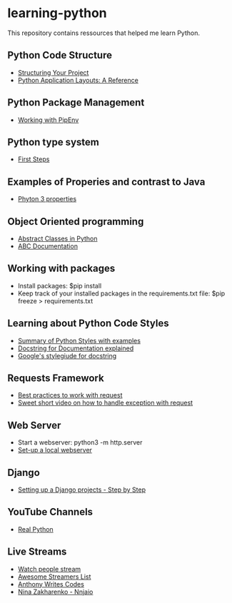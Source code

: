 # learning-python
This repository contains ressources that helped me learn Python.


## Python Code Structure
- [Structuring Your Project](https://docs.python-guide.org/writing/structure/)
- [Python Application Layouts: A Reference](https://realpython.com/python-application-layouts/)

## Python Package Management
- [Working with PipEnv](https://thoughtbot.com/blog/how-to-manage-your-python-projects-with-pipenv)

## Python type system
- [First Steps](https://blog.daftcode.pl/first-steps-with-python-type-system-30e4296722af)

## Examples of Properies and contrast to Java
- [Phyton 3 properties](https://www.python-course.eu/python3_properties.php)

## Object Oriented programming 
- [Abstract Classes in Python](https://www.python-course.eu/python3_abstract_classes.php)
- [ABC Documentation](https://docs.python.org/3/library/abc.html)

## Working with packages
- Install packages: $pip install <package> 
- Keep track of your installed packages in the requirements.txt file: $pip freeze > requirements.txt
  
## Learning about Python Code Styles
- [Summary of Python Styles with examples](https://docs.python-guide.org/writing/style/)
- [Docstring for Documentation explained](https://www.python.org/dev/peps/pep-0257/)
- [Google's stylegiude for docstring](https://github.com/google/styleguide/blob/gh-pages/pyguide.md#38-comments-and-docstrings)

## Requests Framework
- [Best practices to work with request](https://www.peterbe.com/plog/best-practice-with-retries-with-requests)
- [Sweet short video on how to handle exception with request](https://youtu.be/QCq_wMnS_T0)

## Web Server
- Start a webserver: python3 -m http.server 
- [Set-up a local webserver](https://developer.mozilla.org/en-US/docs/Learn/Common_questions/set_up_a_local_testing_server)

## Django
- [Setting up a Django projects - Step by Step](http://realdjango.herokuapp.com/)

## YouTube Channels
- [Real Python](https://www.youtube.com/channel/UCI0vQvr9aFn27yR6Ej6n5UA)


## Live Streams
- [Watch people stream](https://www.reddit.com/r/WatchPeopleCode/)
- [Awesome Streamers List](https://github.com/bnb/awesome-developer-streams)
- [Anthony Writes Codes](https://www.twitch.tv/anthonywritescode/)
- [Nina Zakharenko - Nnjaio](https://www.twitch.tv/nnjaio)
